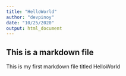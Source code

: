 ```yaml
---
title: "HelloWorld"
author: "devpinoy"
date: "10/25/2020"
output: html_document
---
```


## This is a markdown file


This is my first markdown file titled HelloWorld